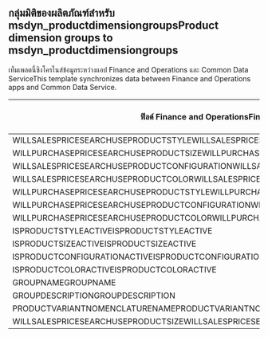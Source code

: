## <a name="product-dimension-groups-to-msdyn_productdimensiongroups"></a><span data-ttu-id="fb801-101">กลุ่มมิติของผลิตภัณฑ์สำหรับ msdyn_productdimensiongroups</span><span class="sxs-lookup"><span data-stu-id="fb801-101">Product dimension groups to msdyn_productdimensiongroups</span></span>

<span data-ttu-id="fb801-102">เท็มเพลตนี้ซิงโครไนส์ข้อมูลระหว่างแอป Finance and Operations และ Common Data Service</span><span class="sxs-lookup"><span data-stu-id="fb801-102">This template synchronizes data between Finance and Operations apps and Common Data Service.</span></span>

<span data-ttu-id="fb801-103">ฟิลด์ Finance and Operations</span><span class="sxs-lookup"><span data-stu-id="fb801-103">Finance and Operations field</span></span> | <span data-ttu-id="fb801-104">ชนิดของการแม็ป</span><span class="sxs-lookup"><span data-stu-id="fb801-104">Map type</span></span> | <span data-ttu-id="fb801-105">ฟิลด์ Dynamics 365 อื่นๆ</span><span class="sxs-lookup"><span data-stu-id="fb801-105">Other Dynamics 365 field</span></span> | <span data-ttu-id="fb801-106">ค่าเริ่มต้น</span><span class="sxs-lookup"><span data-stu-id="fb801-106">Default value</span></span>
---|---|---|---
<span data-ttu-id="fb801-107">WILLSALESPRICESEARCHUSEPRODUCTSTYLE</span><span class="sxs-lookup"><span data-stu-id="fb801-107">WILLSALESPRICESEARCHUSEPRODUCTSTYLE</span></span> | >< | <span data-ttu-id="fb801-108">msdyn_willsalespricesearchuseproductstyle</span><span class="sxs-lookup"><span data-stu-id="fb801-108">msdyn_willsalespricesearchuseproductstyle</span></span> | 
<span data-ttu-id="fb801-109">WILLPURCHASEPRICESEARCHUSEPRODUCTSIZE</span><span class="sxs-lookup"><span data-stu-id="fb801-109">WILLPURCHASEPRICESEARCHUSEPRODUCTSIZE</span></span> | >< | <span data-ttu-id="fb801-110">msdyn_willpurchasepricesearchuseproductsize</span><span class="sxs-lookup"><span data-stu-id="fb801-110">msdyn_willpurchasepricesearchuseproductsize</span></span> | 
<span data-ttu-id="fb801-111">WILLSALESPRICESEARCHUSEPRODUCTCONFIGURATION</span><span class="sxs-lookup"><span data-stu-id="fb801-111">WILLSALESPRICESEARCHUSEPRODUCTCONFIGURATION</span></span> | >< | <span data-ttu-id="fb801-112">msdyn_willsalespricesearchuseprodconfig</span><span class="sxs-lookup"><span data-stu-id="fb801-112">msdyn_willsalespricesearchuseprodconfig</span></span> | 
<span data-ttu-id="fb801-113">WILLSALESPRICESEARCHUSEPRODUCTCOLOR</span><span class="sxs-lookup"><span data-stu-id="fb801-113">WILLSALESPRICESEARCHUSEPRODUCTCOLOR</span></span> | >< | <span data-ttu-id="fb801-114">msdyn_willsalespricesearchuseproductcolor</span><span class="sxs-lookup"><span data-stu-id="fb801-114">msdyn_willsalespricesearchuseproductcolor</span></span> | 
<span data-ttu-id="fb801-115">WILLPURCHASEPRICESEARCHUSEPRODUCTSTYLE</span><span class="sxs-lookup"><span data-stu-id="fb801-115">WILLPURCHASEPRICESEARCHUSEPRODUCTSTYLE</span></span> | >< | <span data-ttu-id="fb801-116">msdyn_willpurchasepricesearchuseproductstyle</span><span class="sxs-lookup"><span data-stu-id="fb801-116">msdyn_willpurchasepricesearchuseproductstyle</span></span> | 
<span data-ttu-id="fb801-117">WILLPURCHASEPRICESEARCHUSEPRODUCTCONFIGURATION</span><span class="sxs-lookup"><span data-stu-id="fb801-117">WILLPURCHASEPRICESEARCHUSEPRODUCTCONFIGURATION</span></span> | >< | <span data-ttu-id="fb801-118">msdyn_willpurchpricesearchuseprodconfig</span><span class="sxs-lookup"><span data-stu-id="fb801-118">msdyn_willpurchpricesearchuseprodconfig</span></span> | 
<span data-ttu-id="fb801-119">WILLPURCHASEPRICESEARCHUSEPRODUCTCOLOR</span><span class="sxs-lookup"><span data-stu-id="fb801-119">WILLPURCHASEPRICESEARCHUSEPRODUCTCOLOR</span></span> | >< | <span data-ttu-id="fb801-120">msdyn_willpurchpricesearchuseproductcolor</span><span class="sxs-lookup"><span data-stu-id="fb801-120">msdyn_willpurchpricesearchuseproductcolor</span></span> | 
<span data-ttu-id="fb801-121">ISPRODUCTSTYLEACTIVE</span><span class="sxs-lookup"><span data-stu-id="fb801-121">ISPRODUCTSTYLEACTIVE</span></span> | >< | <span data-ttu-id="fb801-122">msdyn_isproductstyleactive</span><span class="sxs-lookup"><span data-stu-id="fb801-122">msdyn_isproductstyleactive</span></span> | 
<span data-ttu-id="fb801-123">ISPRODUCTSIZEACTIVE</span><span class="sxs-lookup"><span data-stu-id="fb801-123">ISPRODUCTSIZEACTIVE</span></span> | >< | <span data-ttu-id="fb801-124">msdyn_isproductsizeactive</span><span class="sxs-lookup"><span data-stu-id="fb801-124">msdyn_isproductsizeactive</span></span> | 
<span data-ttu-id="fb801-125">ISPRODUCTCONFIGURATIONACTIVE</span><span class="sxs-lookup"><span data-stu-id="fb801-125">ISPRODUCTCONFIGURATIONACTIVE</span></span> | >< | <span data-ttu-id="fb801-126">msdyn_isproductconfigurationactive</span><span class="sxs-lookup"><span data-stu-id="fb801-126">msdyn_isproductconfigurationactive</span></span> | 
<span data-ttu-id="fb801-127">ISPRODUCTCOLORACTIVE</span><span class="sxs-lookup"><span data-stu-id="fb801-127">ISPRODUCTCOLORACTIVE</span></span> | >< | <span data-ttu-id="fb801-128">msdyn_isproductcoloractive</span><span class="sxs-lookup"><span data-stu-id="fb801-128">msdyn_isproductcoloractive</span></span> | 
<span data-ttu-id="fb801-129">GROUPNAME</span><span class="sxs-lookup"><span data-stu-id="fb801-129">GROUPNAME</span></span> | = | <span data-ttu-id="fb801-130">msdyn_groupname</span><span class="sxs-lookup"><span data-stu-id="fb801-130">msdyn_groupname</span></span> | 
<span data-ttu-id="fb801-131">GROUPDESCRIPTION</span><span class="sxs-lookup"><span data-stu-id="fb801-131">GROUPDESCRIPTION</span></span> | = | <span data-ttu-id="fb801-132">msdyn_groupdescription</span><span class="sxs-lookup"><span data-stu-id="fb801-132">msdyn_groupdescription</span></span> | 
<span data-ttu-id="fb801-133">PRODUCTVARIANTNOMENCLATURENAME</span><span class="sxs-lookup"><span data-stu-id="fb801-133">PRODUCTVARIANTNOMENCLATURENAME</span></span> | = | <span data-ttu-id="fb801-134">msdyn_productvariantnomenclaturename</span><span class="sxs-lookup"><span data-stu-id="fb801-134">msdyn_productvariantnomenclaturename</span></span> | 
<span data-ttu-id="fb801-135">WILLSALESPRICESEARCHUSEPRODUCTSIZE</span><span class="sxs-lookup"><span data-stu-id="fb801-135">WILLSALESPRICESEARCHUSEPRODUCTSIZE</span></span> | >< | <span data-ttu-id="fb801-136">msdyn_willsalespricesearchuseproductsize</span><span class="sxs-lookup"><span data-stu-id="fb801-136">msdyn_willsalespricesearchuseproductsize</span></span> | 
